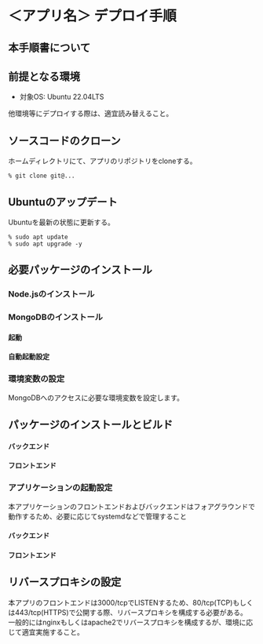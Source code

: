 # ＜アプリ名＞ デプロイ手順

## 本手順書について

## 前提となる環境
- 対象OS: Ubuntu 22.04LTS

他環境等にデプロイする際は、適宜読み替えること。

## ソースコードのクローン
ホームディレクトリにて、アプリのリポジトリをcloneする。
```
% git clone git@...
```

## Ubuntuのアップデート
Ubuntuを最新の状態に更新する。
```
% sudo apt update
% sudo apt upgrade -y
```

## 必要パッケージのインストール

### Node.jsのインストール

### MongoDBのインストール

#### 起動

#### 自動起動設定

### 環境変数の設定
MongoDBへのアクセスに必要な環境変数を設定します。

## パッケージのインストールとビルド

#### バックエンド

#### フロントエンド

### アプリケーションの起動設定
本アプリケーションのフロントエンドおよびバックエンドはフォアグラウンドで動作するため、必要に応じてsystemdなどで管理すること

#### バックエンド

#### フロントエンド

## リバースプロキシの設定
本アプリのフロントエンドは3000/tcpでLISTENするため、80/tcp(TCP)もしくは443/tcp(HTTPS)で公開する際、リバースプロキシを構成する必要がある。
一般的にはnginxもしくはapache2でリバースプロキシを構成するが、環境に応じて適宜実施すること。
